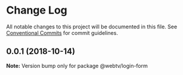 # Change Log

All notable changes to this project will be documented in this file.
See [Conventional Commits](https://conventionalcommits.org) for commit guidelines.

<a name="0.0.1"></a>

## 0.0.1 (2018-10-14)

**Note:** Version bump only for package @webtv/login-form
